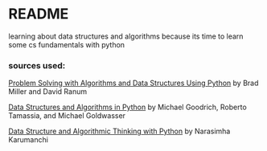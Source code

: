 # README #

learning about data structures and algorithms because its time to learn some cs fundamentals with python  

###  sources used: 
[Problem Solving with Algorithms and Data Structures Using Python](https://www.amazon.com/Problem-Solving-Algorithms-Structures-Python/dp/1590280539)  by Brad Miller and David Ranum  


[Data Structures and Algorithms in Python](https://www.amazon.com/Structures-Algorithms-Python-Michael-Goodrich/dp/1118290275/) by Michael Goodrich, Roberto Tamassia, and Michael Goldwasser  


[Data Structure and Algorithmic Thinking with Python](https://www.amazon.com/Data-Structure-Algorithmic-Thinking-Python/dp/8192107590/) by Narasimha Karumanchi  